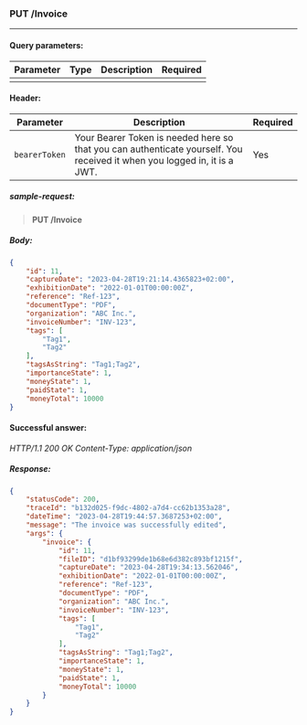 ### PUT /Invoice
---

#### Query parameters:

| Parameter | Type | Description | Required |
| --- | --- | --- | --- |
|  |  |  |  |

#### Header:

| Parameter | Description | Required |
| --- | --- | --- |
| `bearerToken` | Your Bearer Token is needed here so that you can authenticate yourself. You received it when you logged in, it is a JWT. | Yes |

##### sample-request:

> **PUT /Invoice**

##### Body:

```json
{
    "id": 11,
    "captureDate": "2023-04-28T19:21:14.4365823+02:00",
    "exhibitionDate": "2022-01-01T00:00:00Z",
    "reference": "Ref-123",
    "documentType": "PDF",
    "organization": "ABC Inc.",
    "invoiceNumber": "INV-123",
    "tags": [
        "Tag1",
        "Tag2"
    ],
    "tagsAsString": "Tag1;Tag2",
    "importanceState": 1,
    "moneyState": 1,
    "paidState": 1,
    "moneyTotal": 10000
}
```

#### Successful answer:

*HTTP/1.1 200 OK
Content-Type: application/json*

##### Response:

```json
{
    "statusCode": 200,
    "traceId": "b132d025-f9dc-4802-a7d4-cc62b1353a28",
    "dateTime": "2023-04-28T19:44:57.3687253+02:00",
    "message": "The invoice was successfully edited",
    "args": {
        "invoice": {
            "id": 11,
            "fileID": "d1bf93299de1b68e6d382c893bf1215f",
            "captureDate": "2023-04-28T19:34:13.562046",
            "exhibitionDate": "2022-01-01T00:00:00Z",
            "reference": "Ref-123",
            "documentType": "PDF",
            "organization": "ABC Inc.",
            "invoiceNumber": "INV-123",
            "tags": [
                "Tag1",
                "Tag2"
            ],
            "tagsAsString": "Tag1;Tag2",
            "importanceState": 1,
            "moneyState": 1,
            "paidState": 1,
            "moneyTotal": 10000
        }
    }
}
```